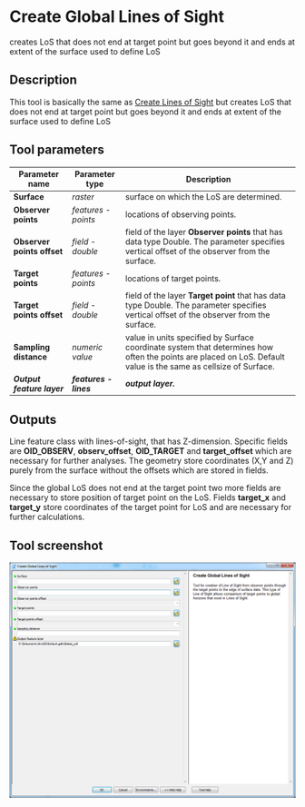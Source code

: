# Create Global Lines of Sight

creates LoS that does not end at target point but goes beyond it and ends at extent of the surface used to define LoS

## Description

This tool is basically the same as [Create Lines of Sight](02_Create_Lines_of_Sight.md) but creates LoS that does not end at target point but goes beyond it and ends at extent of the surface used to define LoS

## Tool parameters

| Parameter name | Parameter type | Description |
| ------------- |-------------| -----|
| **Surface** | *raster* | surface on which the LoS are determined. |
| **Observer points** | *features - points* | locations of observing points. |
| **Observer points offset** | *field - double* | field of the layer **Observer points** that has data type Double. The parameter specifies vertical offset of the observer from the surface. |
| **Target points** | *features - points* | locations of target points. |
| **Target points offset** | *field - double* | field of the layer **Target point** that has data type Double. The parameter specifies vertical offset of the observer from the surface. |
| **Sampling distance** | *numeric value* | value in units specified by Surface coordinate system that determines how often the points are placed on LoS. Default value is the same as cellsize of Surface. |
| _**Output feature layer**_ | _**features - lines**_ | _**output layer.**_ |

## Outputs

Line feature class with lines-of-sight, that has Z-dimension. Specific fields are **OID_OBSERV**, **observ_offset**, **OID_TARGET** and **target_offset** which are necessary for further analyses. The geometry store coordinates (X,Y and Z) purely from the surface without the offsets which are stored in fields.

Since the global LoS does not end at the target point two more fields are necessary to store position of target point on the LoS. Fields **target_x** and **target_y** store coordinates of the target point for LoS and are necessary for further calculations.

## Tool screenshot

![Create Global Lines of Sight tool](./images/create_global_LoS.png)
	